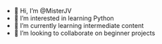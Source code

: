 - 👋 Hi, I’m @MisterJV
- 👀 I’m interested in learning Python
- 🌱 I’m currently learning intermediate content
- 💞️ I’m looking to collaborate on beginner projects


<!---
MisterJV/MisterJV is a ✨ special ✨ repository because its `README.md` (this file) appears on your GitHub profile.
You can click the Preview link to take a look at your changes.
--->
